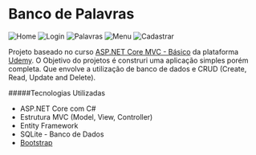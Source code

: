 # Banco de Palavras

![Home](banco-de-palavras/img-readme/home.png?raw=true "Home")
![Login](banco-de-palavras/img-readme/login.png?raw=true "Login")
![Palavras](banco-de-palavras/img-readme/palavras-index.png?raw=true "Palavras-Index")
![Menu](banco-de-palavras/img-readme/menu-responsivo.png?raw=true "Menu-Responsivo")
![Cadastrar](banco-de-palavras/img-readme/cadastrar.png?raw=true "Cadastrar")


Projeto baseado no curso [ASP.NET Core MVC - Básico](https://www.udemy.com/share/101EOoBkEbc1laRXQ=/ "ASP.NET Core MVC - Básico") da plataforma [Udemy](https://www.udemy.com/). O Objetivo do projetos é construri uma aplicação simples porém completa. Que envolve a utilização de banco de dados e CRUD (Create, Read, Update and Delete).

#####Tecnologias Utilizadas
- ASP.NET Core com C#
- Estrutura MVC (Model, View, Controller)
- Entity Framework
- SQLite - Banco de Dados
- [Bootstrap](https://getbootstrap.com/)

